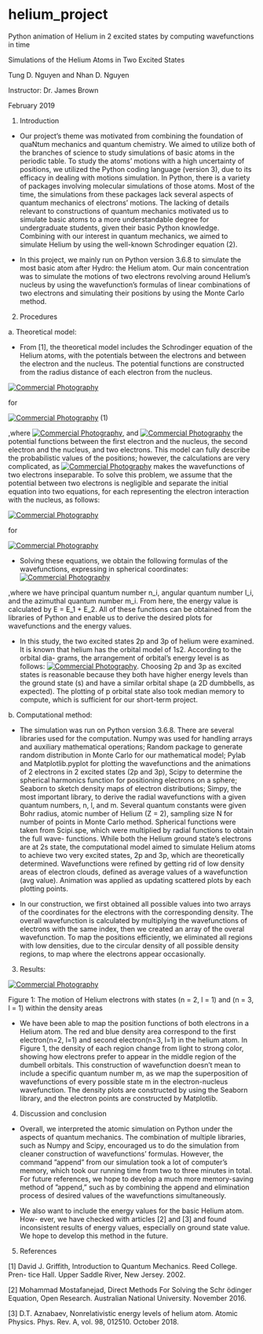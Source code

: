 # helium_project
Python animation of Helium in 2 excited states by computing wavefunctions in time

Simulations of the Helium Atoms in Two Excited States

Tung D. Nguyen and Nhan D. Nguyen 

Instructor: Dr. James Brown

February 2019

1. Introduction
- Our project’s theme was motivated from combining the foundation of quaNtum mechanics and quantum chemistry. We aimed to utilize both of the branches of science to study simulations of basic atoms in the periodic table. To study the atoms’ motions with a high uncertainty of positions, we utilized the Python coding language (version 3), due to its efficacy in dealing with motions simulation. In Python, there is a variety of packages involving molecular simulations of those atoms. Most of the time, the simulations from these packages lack several aspects of quantum mechanics of electrons’ motions. The lacking of details relevant to constructions of quantum mechanics motivated us to simulate basic atoms to a more understandable degree for undergraduate students, given their basic Python knowledge. Combining with our interest in quantum mechanics, we aimed to simulate Helium by using the well-known Schrodinger equation (2).

- In this project, we mainly run on Python version 3.6.8 to simulate the most basic atom after Hydro: the Helium atom. Our main concentration was to simulate the motions of two electrons revolving around Helium’s nucleus by using the wavefunction’s formulas of linear combinations of two electrons and simulating their positions by using the Monte Carlo method.
2. Procedures

a. Theoretical model:
- From [1], the theoretical model includes the Schrodinger equation of the Helium atoms, with the potentials between the electrons and between the electron and the nucleus. The potential functions are constructed from the radius distance of each electron from the nucleus.
     
<a href="http://www.freeimagehosting.net/commercial-photography/"><img src="https://i.imgur.com/iZw4aIH.png" alt="Commercial Photography"></a>

for

<a href="http://www.freeimagehosting.net/commercial-photography/"><img src="https://i.imgur.com/QJoSG0X.png" alt="Commercial Photography"></a> (1)

,where <a href="http://www.freeimagehosting.net/commercial-photography/"><img src="https://i.imgur.com/dc5dorb.png" alt="Commercial Photography"></a>, and <a href="http://www.freeimagehosting.net/commercial-photography/"><img src="https://i.imgur.com/NLRwNI8.png" alt="Commercial Photography"></a>
the potential functions between the first electron and the nucleus, the second electron and the nucleus, and two electrons. This model can fully describe the probabilistic values of the positions; however, the calculations are very complicated, as <a href="http://www.freeimagehosting.net/commercial-photography/"><img src="https://i.imgur.com/VBlVN4I.png" alt="Commercial Photography"></a> makes the wavefunctions of two electrons inseparable. To solve this problem, we assume that the potential between two electrons is negligible and separate the initial equation into two equations, for each representing the electron interaction with the nucleus, as follows:

<a href="http://www.freeimagehosting.net/commercial-photography/"><img src="https://i.imgur.com/tvfA3Tg.png" alt="Commercial Photography"></a>

for

<a href="http://www.freeimagehosting.net/commercial-photography/"><img src="https://i.imgur.com/jNeGsru.png" alt="Commercial Photography"></a>

- Solving these equations, we obtain the following formulas of the wavefunctions, expressing in spherical coordinates:
<a href="http://www.freeimagehosting.net/commercial-photography/"><img src="https://i.imgur.com/mToDNuq.png" alt="Commercial Photography"></a>

,where we have principal quantum number n_i, angular quantum number l_i, and the azimuthal quantum number m_i. From here, the energy value is calculated by E = E_1 + E_2. All of these functions can be obtained from the libraries of Python and enable us to derive the desired plots for wavefunctions and the energy values.

- In this study, the two excited states 2p and 3p of helium were examined. It is known that helium has the orbital model of 1s2. According to the orbital dia- grams, the arrangement of orbital’s energy level is as follows: <a href="http://www.freeimagehosting.net/commercial-photography/"><img src="https://i.imgur.com/KvbpErn.png" alt="Commercial Photography"></a>. Choosing 2p and 3p as excited states is reasonable because they both have higher energy levels than the ground state (s) and have a similar orbital shape (a 2D dumbbells, as expected). The plotting of p orbital state also took median memory to compute, which is sufficient for our short-term project.

b. Computational method:
     
- The simulation was run on Python version 3.6.8. There are several libraries used for the computation. Numpy was used for handling arrays and auxiliary mathematical operations; Random package to generate random distribution in Monte Carlo for our mathematical model; Pylab and Matplotlib.pyplot for plotting the wavefunctions and the animations of 2 electrons in 2 excited states (2p and 3p), Scipy to determine the spherical harmonics function for positioning electrons on a sphere; Seaborn to sketch density maps of electron distributions; Simpy, the most important library, to derive the radial wavefunctions with a given quantum numbers, n, l, and m. Several quantum constants were given Bohr radius, atomic number of Helium (Z = 2), sampling size N for number of points in Monte Carlo method. Spherical functions were taken from Scipi.spe, which were multiplied by radial functions to obtain the full wave- functions. While both the Helium ground state’s electrons are at 2s state, the computational model aimed to simulate Helium atoms to achieve two very excited states, 2p and 3p, which are theoretically determined. Wavefunctions were refined by getting rid of low density areas of electron clouds, defined as average values of a wavefunction (avg value). Animation was applied as updating scattered plots by each plotting points.
     
- In our construction, we first obtained all possible values into two arrays of the coordinates for the electrons with the corresponding density. The overall wavefunction is calculated by multiplying the wavefunctions of electrons with the same index, then we created an array of the overal wavefunction. To map the positions efficiently, we eliminated all regions with low densities, due to the circular density of all possible density regions, to map where the electrons appear occasionally.

3. Results:

<a href="http://www.freeimagehosting.net/commercial-photography/"><img src="https://i.imgur.com/FCpGVWN.png" alt="Commercial Photography"></a>

Figure 1: The motion of Helium electrons with states (n = 2, l = 1) and (n = 3, l = 1) within the density areas

- We have been able to map the position functions of both electrons in a Helium atom. The red and blue density area correspond to the first electron(n=2, l=1) and second electron(n=3, l=1) in the helium atom. In Figure 1, the density of each region change from light to strong color, showing how electrons prefer to appear in the middle region of the dumbell orbitals. This construction of wavefunction doesn’t mean to include a specific quantum number m, as we map the superposition of wavefunctions of every possible state m in the electron-nucleus wavefunction. The density plots are constructed by using the Seaborn library, and the electron points are constructed by Matplotlib.

4. Discussion and conclusion

- Overall, we interpreted the atomic simulation on Python under the aspects of quantum mechanics. The combination of multiple libraries, such as Numpy and Scipy, encouraged us to do the simulation from cleaner construction of wavefunctions’ formulas. However, the command ”append” from our simulation took a lot of computer’s memory, which took our running time from two to three minutes in total. For future references, we hope to develop a much more memory-saving method of ”append,” such as by combining the append and elimination process of desired values of the wavefunctions simultaneously.

- We also want to include the energy values for the basic Helium atom. How- ever, we have checked with articles [2] and [3] and found inconsistent results of energy values, especially on ground state value. We hope to develop this method in the future.

5. References

[1] David J. Griffith, Introduction to Quantum Mechanics. Reed College. Pren- tice Hall. Upper Saddle River, New Jersey. 2002.

[2] Mohammad Mostafanejad, Direct Methods For Solving the Schr ̈odinger Equation, Open Research. Australian National University. November 2016.

[3] D.T. Aznabaev, Nonrelativistic energy levels of helium atom. Atomic Physics. Phys. Rev. A, vol. 98, 012510. October 2018.
